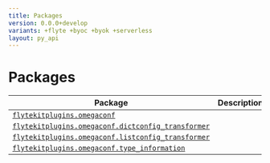 ```yaml
---
title: Packages
version: 0.0.0+develop
variants: +flyte +byoc +byok +serverless
layout: py_api
---
```


# Packages

| Package | Description |
|-|-|
| [`flytekitplugins.omegaconf`](flytekitplugins.omegaconf) |  |
| [`flytekitplugins.omegaconf.dictconfig_transformer`](flytekitplugins.omegaconf.dictconfig_transformer) |  |
| [`flytekitplugins.omegaconf.listconfig_transformer`](flytekitplugins.omegaconf.listconfig_transformer) |  |
| [`flytekitplugins.omegaconf.type_information`](flytekitplugins.omegaconf.type_information) |  |
